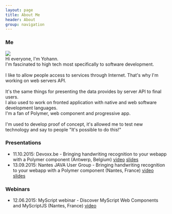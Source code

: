 ```yaml
---
layout: page
title: About Me
header: About
group: navigation
---
```


### Me

<div class="row">
    <div id="picture" class="col-sm-4 col-xs-6">
        <img src="https://en.gravatar.com/userimage/17444821/a5c9698608b795821be1099a58c903bf.jpg?size=200">
    </div>
    <div id="description" class="col-sm-8 col-xs-12">
        Hi everyone, I'm Yohann.<br />
        I'm fascinated to high tech most specifically to software development.<br /> 
        <br />
        I like to allow people access to services through Internet. That's why I'm working on web servers API.<br />
        <br />
        It's the same things for presenting the data provides by server API to final users.<br /> 
        I also used to work on fronted application with native and web software development languages.<br />
        I'm a fan of Polymer, web component and progressive app.<br />
        <br />
        I'm used to develop proof of concept, it's allowed me to test new technology and say to people "It's possible to do this!"<br />
    </div>
</div>

### Presentations
* 11.10.2015: Devoxx.be - Bringing handwriting recognition to your webapp with a Polymer component (Antwerp, Belgium) [video](https://www.youtube.com/watch?v=AdIbMvf6x6c) [slides](https://dev.myscript.com/Prez/Bringing%20handwriting%20recognition%20to%20your%20webapp.pptx)
* 13.09.2015: Nantes JAVA User Group - Bringing handwriting recognition to your webapp with a Polymer component (Nantes, France) [video](https://www.youtube.com/watch?v=gUfYJ5CgCA4) [slides](https://docs.google.com/presentation/d/1xW6XlmTE9bnZnGIPxxzQABVZDFBW4b8AHqXqgs1d-Zg/edit?usp=sharing)

### Webinars
* 12.06.2015: MyScript webinar - Discover MyScript Web Components and MyScriptJS (Nantes, France) [video](https://dev.myscript.com/discover-myscript-web-components-and-myscriptjs/) 
